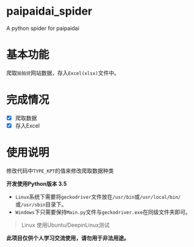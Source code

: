 # paipaidai_spider
A python spider for paipaidai
# 基本功能
爬取`拍拍贷`网站数据，存入`Excel(xlsx)`文件中。
# 完成情况
- [x] 爬取数据
- [x] 存入Excel
# 使用说明
修改代码中`TYPE_KPT`的值来修改爬取数据种类

**开发使用Python版本 3.5**

- `Linux`系统下需要将`geckodriver`文件放在`/usr/bin`或`/usr/local/bin/`或`/usr/sbin`目录下。
- `Windows`下只需要保持`Main.py`文件与`geckodriver.exe`在同级文件夹即可。

> Linux 使用Ubuntu/DeepinLinux测试

**此项目仅供个人学习交流使用，请勿用于非法用途。**